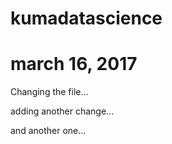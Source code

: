 # kumadatascience
# march 16, 2017

Changing the file...

adding another change...

and another one...

